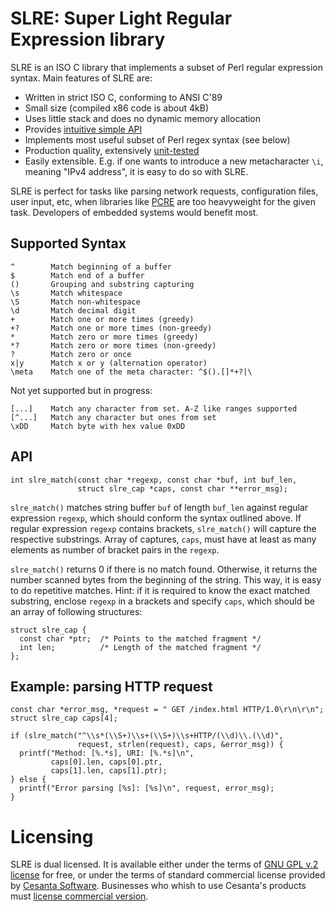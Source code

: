 SLRE: Super Light Regular Expression library
============================================

SLRE is an ISO C library that implements a subset of Perl regular
expression syntax. Main features of SLRE are:

   * Written in strict ISO C, conforming to ANSI C'89
   * Small size (compiled x86 code is about 4kB)
   * Uses little stack and does no dynamic memory allocation
   * Provides [intuitive simple
API](https://github.com/cesanta/slre/blob/master/slre.h)
   * Implements most useful subset of Perl regex syntax (see below)
   * Production quality, extensively
[unit-tested](https://github.com/cesanta/slre/blob/master/slre.c#L377)
   * Easily extensible. E.g. if one wants to introduce a new
metacharacter `\i`, meaning "IPv4 address", it is easy to do so with SLRE.

SLRE is perfect for tasks like parsing network requests, configuration
files, user input, etc, when libraries like [PCRE](http://pcre.org) are too
heavyweight for the given task. Developers of embedded systems would benefit
most.

## Supported Syntax

    ^        Match beginning of a buffer
    $        Match end of a buffer
    ()       Grouping and substring capturing
    \s       Match whitespace
    \S       Match non-whitespace
    \d       Match decimal digit
    +        Match one or more times (greedy)
    +?       Match one or more times (non-greedy)
    *        Match zero or more times (greedy)
    *?       Match zero or more times (non-greedy)
    ?        Match zero or once
    x|y      Match x or y (alternation operator)
    \meta    Match one of the meta character: ^$().[]*+?|\

Not yet supported but in progress:

    [...]    Match any character from set. A-Z like ranges supported
    [^...]   Match any character but ones from set
    \xDD     Match byte with hex value 0xDD

## API

    int slre_match(const char *regexp, const char *buf, int buf_len,
                   struct slre_cap *caps, const char **error_msg);


`slre_match()` matches string buffer `buf` of length `buf_len` against
regular expression `regexp`, which should conform the syntax outlined
above. If regular expression `regexp` contains brackets, `slre_match()`
will capture the respective substrings. Array of captures, `caps`,
must have at least as many elements as number of bracket pairs in the `regexp`.

`slre_match()` returns 0 if there is no match found. Otherwise, it returns
the number scanned bytes from the beginning of the string. This way,
it is easy to do repetitive matches. Hint: if it is required to know
the exact matched substring, enclose `regexp` in a brackets and specify `caps`,
which should be an array of following structures:

    struct slre_cap {
      const char *ptr;  /* Points to the matched fragment */
      int len;          /* Length of the matched fragment */
    };

## Example: parsing HTTP request

    const char *error_msg, *request = " GET /index.html HTTP/1.0\r\n\r\n";
    struct slre_cap caps[4];

    if (slre_match("^\\s*(\\S+)\\s+(\\S+)\\s+HTTP/(\\d)\\.(\\d)",
                   request, strlen(request), caps, &error_msg)) {
      printf("Method: [%.*s], URI: [%.*s]\n",
             caps[0].len, caps[0].ptr,
             caps[1].len, caps[1].ptr);
    } else {
      printf("Error parsing [%s]: [%s]\n", request, error_msg);
    }

# Licensing

SLRE is dual licensed. It is available either under the terms of [GNU GPL
v.2 license](http://www.gnu.org/licenses/old-licenses/gpl-2.0.html) for
free, or under the terms of standard commercial license provided by [Cesanta
Software](http://cesanta.com). Businesses who whish to use Cesanta's products
must [license commercial version](http://cesanta.com/products.html).
